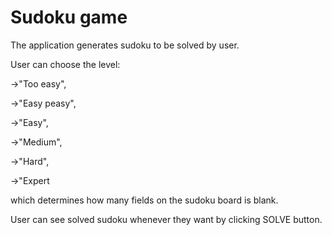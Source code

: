 # Sudoku game
The application generates sudoku to be solved by user. 

User can choose the level:

->"Too easy", 

->"Easy peasy", 

->"Easy", 

->"Medium", 

->"Hard", 

->"Expert

which determines how many fields on the sudoku board is blank.


User can see solved sudoku whenever they want by clicking SOLVE button. 
